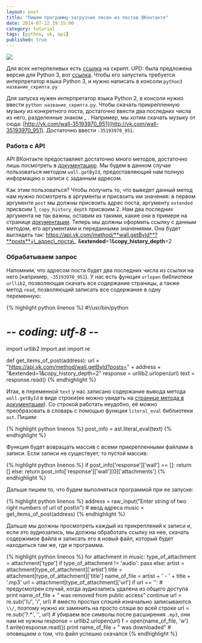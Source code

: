 ```yaml
---
layout: post
title: "Пишем программу-загрузчик песен из постов ВКонтакте"
date: 2014-07-22 19:55:00
category: tutorial
tags: [python, vk, api]
published: true
---
```


<img src="http://s020.radikal.ru/i717/1407/61/8387270418a6.png" class="img-responsive" /><br />

Для всех нетерпеливых есть [ссылка](https://gist.github.com/theasder/73c3f0a9270ebe611a80) на скрипт. UPD: была предложена версия для Python 3, вот [ссылка](http://pastebin.com/Px81WfEe). Чтобы его запустить требуется интерпретатор языка Python 3, и нужно написать в консоли `python3 название_скрипта.py`

Для запуска нужен интерпретатор языка Python 2, в консоли нужно ввести `python название_скрипта.py`. Чтобы скачать прикрепленную музыку из конкретного поста, достаточно ввести два последних числа из него, разделенные знаком _ . Например, мы хотим скачать музыку от сюда: [http://vk.com/wall-35193970_951](http://vk.com/wall-35193970_951). Достаточно ввести `-35193970_951`.

### Работа с API
API ВКонтакте предоставляет достаточно много методов, достаточно лишь посмотреть в [документацию](http://vk.com/dev/methods). Мы будем в данном случае пользоваться методом `wall.getById`, предоставляющий нам полную информацию о записи с заданным адресом. 

Как этим пользоваться? Чтобы получить то, что выведет данный метод нам нужно посмотреть в аргументы и присвоить им значения: в первом аргументе `post` мы должны присвоить адрес поста, аргументу `extended` присвоим 1, `copy_history_depth` присвоим 2. Нам два последних аргумента не так важны, оставим их такими, какие они в примере на странице [документации](http://vk.com/dev/wall.getById). Теперь мы должны оформить ссылку с данным методом, его аргументами и переданными значениями. Она будет выглядеть так: https://api.vk.com/method/**wall.getById**?**posts**=\_адрес\_поста\_ &**extended**=1&**copy\_history\_depth**=2

### Обрабатываем запрос

Напомним, что адресом поста будет два последних числа из ссылки на него (например, `-35193970_951`). У нас есть функция `urlopen` библиотеки `urllib2`, позволяющая скачать все содержание страницы, а также метод `read`, позволяющий записать все содержание в одну переменную:

{% highlight python linenos %}
#!/usr/bin/python
# -*- coding: utf-8 -*-
import urllib2
import ast
import re
 
def get_items_of_post(address):
    url = "https://api.vk.com/method/wall.getById?posts=" + address + "&extended=1&copy_history_depth=2"
    response = urllib2.urlopen(url)
    text = response.read()
{% endhighlight %}

Итак, в переменной `text` у нас записано содержание вывода метода `wall.getById` в виде строки(ее можно увидеть на [странице метода в документации](http://vk.com/dev/wall.getById)). Со строкой работать неудобно, её можно преобразовать в словарь с помощью функции `literal_eval` библиотеки `ast`. Пишем:

{% highlight python linenos %}
post_info = ast.literal_eval(text)
{% endhighlight %}

Функция будет вовращать массив с всеми прикрепленными файлами в записи. Если записи не существует, то пустой массив:
    
{% highlight python linenos %}
if post_info['response']['wall'] == []:
    return []
else:
    return post_info['response']['wall'][0]['attachments']
{% endhighlight %}

Дальше пишем то, что будем выполняться программой при ее запуске:

{% highlight python linenos %}
address = raw_input("Enter string of two right numbers of url of post\n") # ввод адреса
music = get_items_of_post(address)
{% endhighlight %}
   
Дальше мы должны просмотреть каждый из прикреплений к записи и, если это аудиозапись, мы должны обработать ссылку на нее, скачать содержимое файла и записать его в новый файл, который будет находиться там же, где и программа.

{% highlight python linenos %}
for attachment in music:
	type_of_attachment = attachment['type']
	if type_of_attachment != 'audio':
		pass
	else:
		artist = attachment[type_of_attachment]['artist']
		title = attachment[type_of_attachment]['title']
		name_of_file = artist + ' - ' + title + '.mp3'
		url = attachment[type_of_attachment]['url']
		if url == '': # предусмотрен случай, когда аудиозапись удалена из общего доступа
			print name_of_file + " was removed from public access"
			continue
		url = re.sub('\\\\\/', '/', url) # вместо простых слэшей изначально записываются `\\/`, поэтому нужно их заменить на просто слэши во всей строке
		url = re.sub('\?.*', '', url) # убираем все символы после расширения `.mp3`, они нам не нужны
		response = urllib2.urlopen(url)
		f = open(name_of_file, 'w')
		f.write(response.read())
		print name_of_file + " was downloaded" # оповещаем о том, что файл успешно скачался
{% endhighlight %}

